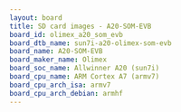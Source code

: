 ```yaml
---
layout: board
title: SD card images - A20-SOM-EVB
board_id: olimex_a20_som_evb
board_dtb_name: sun7i-a20-olimex-som-evb
board_name: A20-SOM-EVB
board_maker_name: Olimex
board_soc_name: Allwinner A20 (sun7i)
board_cpu_name: ARM Cortex A7 (armv7)
board_cpu_arch_isa: armv7
board_cpu_arch_debian: armhf
---
```

